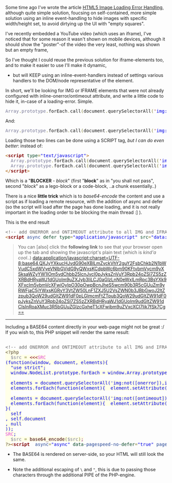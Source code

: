 Some time ago I've wrote the article <a href="https://icompile.eladkarako.com/html5-image-loading-error-handling/" target="_blank">HTML5 Image Loading Error Handling</a>, although quite simple solution, foucsing on self-contained, more simple solution using an inline event-handling to hide images with specific width/height set, to avoid dirtying up the UI with "empty squares".

I've recently embedded a YouTube video (which uses an iframe), I've noticed that for some reason it wasn't shown on mobile devices, although it should show the "poster"-of the video the very least, nothing was shown but an empty frame,

So I've thought I could reuse the previous solution for iframe-elements too,
and to make it easier to use I'll make it dynamic, 
- but will KEEP using an inline-event-handlers instead of settings various handlers to the DOM/node representative of the element.

<!--more-->

In short, we'll be looking for IMG or IFRAME elements that were not already configured with inline-onerror/ontimeout attribute,
and write a little code to hide it, in-case of a loading-error. Simple.

<pre><span style='color:#797997; '>Array</span><span style='color:#808030; '>.</span><span style='color:#797997; '>prototype</span><span style='color:#808030; '>.</span>forEach<span style='color:#808030; '>.</span>call<span style='color:#808030; '>(</span>document<span style='color:#808030; '>.</span>querySelectorAll<span style='color:#808030; '>(</span><span style='color:#800000; '>'</span><span style='color:#0000e6; '>img:not([onerror]),iframe:not([onerror])</span><span style='color:#800000; '>'</span><span style='color:#808030; '>)</span><span style='color:#808030; '>,</span><span style='color:#800000; font-weight:bold; '>function</span><span style='color:#808030; '>(</span>e<span style='color:#808030; '>)</span><span style='color:#800080; '>{</span>e<span style='color:#808030; '>.</span>setAttribute<span style='color:#808030; '>(</span><span style='color:#800000; '>"</span><span style='color:#0000e6; '>onerror</span><span style='color:#800000; '>"</span><span style='color:#808030; '>,</span><span style='color:#800000; '>"</span><span style='color:#0000e6; '>this.style.display=</span><span style='color:#0f69ff; '>\\\\</span><span style='color:#0f69ff; '>\\"</span><span style='color:#0000e6; '>none</span><span style='color:#0f69ff; '>\\\\</span><span style='color:#0f69ff; '>\\"</span><span style='color:#0000e6; '>;</span><span style='color:#800000; '>"</span><span style='color:#808030; '>)</span><span style='color:#800080; '>;</span><span style='color:#800080; '>}</span><span style='color:#808030; '>)</span><span style='color:#800080; '>;</span>
</pre>
And:
<pre><span style='color:#797997; '>Array</span><span style='color:#808030; '>.</span><span style='color:#797997; '>prototype</span><span style='color:#808030; '>.</span>forEach<span style='color:#808030; '>.</span>call<span style='color:#808030; '>(</span>document<span style='color:#808030; '>.</span>querySelectorAll<span style='color:#808030; '>(</span><span style='color:#800000; '>'</span><span style='color:#0000e6; '>img:not([ontimeout]),iframe:not([ontimeout])</span><span style='color:#800000; '>'</span><span style='color:#808030; '>)</span><span style='color:#808030; '>,</span><span style='color:#800000; font-weight:bold; '>function</span><span style='color:#808030; '>(</span>e<span style='color:#808030; '>)</span><span style='color:#800080; '>{</span>e<span style='color:#808030; '>.</span>setAttribute<span style='color:#808030; '>(</span><span style='color:#800000; '>"</span><span style='color:#0000e6; '>ontimeout</span><span style='color:#800000; '>"</span><span style='color:#808030; '>,</span><span style='color:#800000; '>"</span><span style='color:#0000e6; '>this.style.display=</span><span style='color:#0f69ff; '>\\\\</span><span style='color:#0f69ff; '>\\"</span><span style='color:#0000e6; '>none</span><span style='color:#0f69ff; '>\\\\</span><span style='color:#0f69ff; '>\\"</span><span style='color:#0000e6; '>;</span><span style='color:#800000; '>"</span><span style='color:#808030; '>)</span><span style='color:#800080; '>;</span><span style='color:#800080; '>}</span><span style='color:#808030; '>)</span><span style='color:#800080; '>;</span>
</pre>

Loading those two lines can be done using a SCRIPT tag, <em>but I can do even better</em>:
instead of:
<pre><span style='color:#a65700; '>&lt;</span><span style='color:#800000; font-weight:bold; '>script</span><span style='color:#274796; '> </span><span style='color:#074726; '>type</span><span style='color:#808030; '>=</span><span style='color:#0000e6; '>"text/javascript"</span><span style='color:#a65700; '>&gt;</span>
  <span style='color:#797997; '>Array</span><span style='color:#808030; '>.</span><span style='color:#797997; '>prototype</span><span style='color:#808030; '>.</span>forEach<span style='color:#808030; '>.</span>call<span style='color:#808030; '>(</span>document<span style='color:#808030; '>.</span>querySelectorAll<span style='color:#808030; '>(</span><span style='color:#800000; '>'</span><span style='color:#0000e6; '>img:not([onerror]),iframe:not([onerror])</span><span style='color:#800000; '>'</span><span style='color:#808030; '>)</span><span style='color:#808030; '>,</span><span style='color:#800000; font-weight:bold; '>function</span><span style='color:#808030; '>(</span>e<span style='color:#808030; '>)</span><span style='color:#800080; '>{</span>e<span style='color:#808030; '>.</span>setAttribute<span style='color:#808030; '>(</span><span style='color:#800000; '>"</span><span style='color:#0000e6; '>onerror</span><span style='color:#800000; '>"</span><span style='color:#808030; '>,</span><span style='color:#800000; '>"</span><span style='color:#0000e6; '>this.style.display=</span><span style='color:#0f69ff; '>\\\\</span><span style='color:#0f69ff; '>\\"</span><span style='color:#0000e6; '>none</span><span style='color:#0f69ff; '>\\\\</span><span style='color:#0f69ff; '>\\"</span><span style='color:#0000e6; '>;</span><span style='color:#800000; '>"</span><span style='color:#808030; '>)</span><span style='color:#800080; '>;</span><span style='color:#800080; '>}</span><span style='color:#808030; '>)</span><span style='color:#800080; '>;</span>
  <span style='color:#797997; '>Array</span><span style='color:#808030; '>.</span><span style='color:#797997; '>prototype</span><span style='color:#808030; '>.</span>forEach<span style='color:#808030; '>.</span>call<span style='color:#808030; '>(</span>document<span style='color:#808030; '>.</span>querySelectorAll<span style='color:#808030; '>(</span><span style='color:#800000; '>'</span><span style='color:#0000e6; '>img:not([ontimeout]),iframe:not([ontimeout])</span><span style='color:#800000; '>'</span><span style='color:#808030; '>)</span><span style='color:#808030; '>,</span><span style='color:#800000; font-weight:bold; '>function</span><span style='color:#808030; '>(</span>e<span style='color:#808030; '>)</span><span style='color:#800080; '>{</span>e<span style='color:#808030; '>.</span>setAttribute<span style='color:#808030; '>(</span><span style='color:#800000; '>"</span><span style='color:#0000e6; '>ontimeout</span><span style='color:#800000; '>"</span><span style='color:#808030; '>,</span><span style='color:#800000; '>"</span><span style='color:#0000e6; '>this.style.display=</span><span style='color:#0f69ff; '>\\\\</span><span style='color:#0f69ff; '>\\"</span><span style='color:#0000e6; '>none</span><span style='color:#0f69ff; '>\\\\</span><span style='color:#0f69ff; '>\\"</span><span style='color:#0000e6; '>;</span><span style='color:#800000; '>"</span><span style='color:#808030; '>)</span><span style='color:#800080; '>;</span><span style='color:#800080; '>}</span><span style='color:#808030; '>)</span><span style='color:#800080; '>;</span>
<span style='color:#a65700; '>&lt;/</span><span style='color:#800000; font-weight:bold; '>script</span><span style='color:#a65700; '>&gt;</span>
</pre>

Which is a "<strong>BLOCKER</strong> - <em>block</em>" (first "<strong>block</strong>" as in "you shall not pass", second "<em>block</em>" as a lego-block or a code-block, ..a chunk essentially..)

There is a nice <strong>little trick</strong> which is to <em>base64-encode</em> the content and use a script as if loading a remote resource, with the addition of async and defer (so the script will load after the page has done loading, and it is not really important in the loading order to be blocking the main thread :] ).

This is the end result
<pre><span style='color:#696969; '>&lt;!-- add ONERROR and ONTIMEOUT attribute to all IMG and IFRAME elements (if not already have one) --></span>
<span style='color:#a65700; '>&lt;</span><span style='color:#800000; font-weight:bold; '>script</span><span style='color:#274796; '> async </span><span style='color:#074726; '>defer</span><span style='color:#274796; '> </span><span style='color:#074726; '>type</span><span style='color:#808030; '>=</span><span style='color:#0000e6; '>"application/javascript"</span><span style='color:#274796; '> </span><span style='color:#074726; '>src</span><span style='color:#808030; '>=</span><span style='color:#0000e6; '>"data:application/javascript;charset=UTF-8;base64,QXJyYXkucHJvdG90eXBlLmZvckVhY2guY2FsbChkb2N1bWVudC5xdWVyeVNlbGVjdG9yQWxsKCdpbWc6bm90KFtvbmVycm9yXSksaWZyYW1lOm5vdChbb25lcnJvcl0pJyksZnVuY3Rpb24oZSl7ZS5zZXRBdHRyaWJ1dGUoIm9uZXJyb3IiLCJ0aGlzLnN0eWxlLmRpc3BsYXk9XFxcIm5vbmVcXFwiOyIpO30pOwpBcnJheS5wcm90b3R5cGUuZm9yRWFjaC5jYWxsKGRvY3VtZW50LnF1ZXJ5U2VsZWN0b3JBbGwoJ2ltZzpub3QoW29udGltZW91dF0pLGlmcmFtZTpub3QoW29udGltZW91dF0pJyksZnVuY3Rpb24oZSl7ZS5zZXRBdHRyaWJ1dGUoIm9udGltZW91dCIsInRoaXMuc3R5bGUuZGlzcGxheT1cXFwibm9uZVxcXCI7Iik7fSk7Cg=="</span><span style='color:#a65700; '>&gt;</span><span style='color:#a65700; '>&lt;/</span><span style='color:#800000; font-weight:bold; '>script</span><span style='color:#a65700; '>&gt;</span>
</pre>



<blockquote>You can [also] click the <strong>following link</strong> to see that your browser open up the tab and showing the javascript's plain text (which is <em>kind'a cool</em>..)
<a target="_blank" href="data:application/javascript;charset=UTF-8;base64,QXJyYXkucHJvdG90eXBlLmZvckVhY2guY2FsbChkb2N1bWVudC5xdWVyeVNlbGVjdG9yQWxsKCdpbWc6bm90KFtvbmVycm9yXSksaWZyYW1lOm5vdChbb25lcnJvcl0pJyksZnVuY3Rpb24oZSl7ZS5zZXRBdHRyaWJ1dGUoIm9uZXJyb3IiLCJ0aGlzLnN0eWxlLmRpc3BsYXk9XFxcIm5vbmVcXFwiOyIpO30pOwpBcnJheS5wcm90b3R5cGUuZm9yRWFjaC5jYWxsKGRvY3VtZW50LnF1ZXJ5U2VsZWN0b3JBbGwoJ2ltZzpub3QoW29udGltZW91dF0pLGlmcmFtZTpub3QoW29udGltZW91dF0pJyksZnVuY3Rpb24oZSl7ZS5zZXRBdHRyaWJ1dGUoIm9udGltZW91dCIsInRoaXMuc3R5bGUuZGlzcGxheT1cXFwibm9uZVxcXCI7Iik7fSk7Cg==">data:application/javascript;charset=UTF-8;base64,QXJyYXkucHJvdG90eXBlLmZvckVhY2guY2FsbChkb2N1bWVudC5xdWVyeVNlbGVjdG9yQWxsKCdpbWc6bm90KFtvbmVycm9yXSksaWZyYW1lOm5vdChbb25lcnJvcl0pJyksZnVuY3Rpb24oZSl7ZS5zZXRBdHRyaWJ1dGUoIm9uZXJyb3IiLCJ0aGlzLnN0eWxlLmRpc3BsYXk9XFxcIm5vbmVcXFwiOyIpO30pOwpBcnJheS5wcm90b3R5cGUuZm9yRWFjaC5jYWxsKGRvY3VtZW50LnF1ZXJ5U2VsZWN0b3JBbGwoJ2ltZzpub3QoW29udGltZW91dF0pLGlmcmFtZTpub3QoW29udGltZW91dF0pJyksZnVuY3Rpb24oZSl7ZS5zZXRBdHRyaWJ1dGUoIm9udGltZW91dCIsInRoaXMuc3R5bGUuZGlzcGxheT1cXFwibm9uZVxcXCI7Iik7fSk7Cg==</a></blockquote>


<hr/>

Including a BASE64 content directly in your web-page might not be great :/
If you wish to, this PHP snippet will render the same result:

<pre><span style='color:#696969; '>
&lt;!-- add ONERROR and ONTIMEOUT attribute to all IMG and IFRAME elements (if not already have one) --&gt;</span>
<span style='color:#5f5035; background:#ffffe8; '>&lt;&quest;php</span><span style='color:#000000; background:#ffffe8; '></span>
<span style='color:#000000; background:#ffffe8; '>&#xa0;&#xa0;</span><span style='color:#797997; background:#ffffe8; '>$src</span><span style='color:#000000; background:#ffffe8; '> </span><span style='color:#808030; background:#ffffe8; '>=</span><span style='color:#000000; background:#ffffe8; '> </span><span style='color:#800000; background:#ffffe8; '>&lt;&lt;&lt;</span><span style='color:#e34adc; background:#ffffe8; '>SRC</span><span style='color:#0000e6; background:#ffffe8; '></span>
<span style='color:#0000e6; background:#ffffe8; '>(function(window, document, elements){</span>
<span style='color:#0000e6; background:#ffffe8; '>&#xa0;&#xa0;&quot;use strict&quot;;</span>
<span style='color:#0000e6; background:#ffffe8; '>&#xa0;&#xa0;window.NodeList.prototype.forEach = window.Array.prototype.forEach;</span>
<span style='color:#0000e6; background:#ffffe8; '>&#xa0;&#xa0;</span>
<span style='color:#0000e6; background:#ffffe8; '>&#xa0;&#xa0;elements = document.querySelectorAll('img:not([onerror]),iframe:not([onerror])');</span>
<span style='color:#0000e6; background:#ffffe8; '>&#xa0;&#xa0;elements.forEach(function(element){  element.setAttribute(&quot;onerror&quot;, &quot;this.style.display=</span><span style='color:#0f69ff; background:#ffffe8; '>\\\\</span><span style='color:#0f69ff; background:#ffffe8; '>\\\\</span><span style='color:#0f69ff; background:#ffffe8; '>\\&quot;</span><span style='color:#0000e6; background:#ffffe8; '>none</span><span style='color:#0f69ff; background:#ffffe8; '>\\\\</span><span style='color:#0f69ff; background:#ffffe8; '>\\\\</span><span style='color:#0f69ff; background:#ffffe8; '>\\&quot;</span><span style='color:#0000e6; background:#ffffe8; '>&quot;);    });</span>
<span style='color:#0000e6; background:#ffffe8; '>&#xa0;&#xa0;</span>
<span style='color:#0000e6; background:#ffffe8; '>&#xa0;&#xa0;elements = document.querySelectorAll('img:not([ontimeout]),iframe:not([ontimeout])');</span>
<span style='color:#0000e6; background:#ffffe8; '>&#xa0;&#xa0;elements.forEach(function(element){  element.setAttribute(&quot;ontimeout&quot;, &quot;this.style.display=</span><span style='color:#0f69ff; background:#ffffe8; '>\\\\</span><span style='color:#0f69ff; background:#ffffe8; '>\\\\</span><span style='color:#0f69ff; background:#ffffe8; '>\\&quot;</span><span style='color:#0000e6; background:#ffffe8; '>none</span><span style='color:#0f69ff; background:#ffffe8; '>\\\\</span><span style='color:#0f69ff; background:#ffffe8; '>\\\\</span><span style='color:#0f69ff; background:#ffffe8; '>\\&quot;</span><span style='color:#0000e6; background:#ffffe8; '>&quot;);    });</span>
<span style='color:#0000e6; background:#ffffe8; '>}(</span>
<span style='color:#0000e6; background:#ffffe8; '>&#xa0;&#xa0;self</span>
<span style='color:#0000e6; background:#ffffe8; '>, self.document</span>
<span style='color:#0000e6; background:#ffffe8; '>, null</span>
<span style='color:#0000e6; background:#ffffe8; '>));</span>
<span style='color:#e34adc; background:#ffffe8; '>SRC</span><span style='color:#0000e6; background:#ffffe8; '>;</span><span style='color:#000000; background:#ffffe8; '></span>
<span style='color:#000000; background:#ffffe8; '>&#xa0;&#xa0;</span><span style='color:#797997; background:#ffffe8; '>$src</span><span style='color:#000000; background:#ffffe8; '> </span><span style='color:#808030; background:#ffffe8; '>=</span><span style='color:#000000; background:#ffffe8; '> </span><span style='color:#400000; background:#ffffe8; '>base64_encode</span><span style='color:#808030; background:#ffffe8; '>(</span><span style='color:#797997; background:#ffffe8; '>$src</span><span style='color:#808030; background:#ffffe8; '>)</span><span style='color:#800080; background:#ffffe8; '>;</span><span style='color:#000000; background:#ffffe8; '></span>
<span style='color:#5f5035; background:#ffffe8; '>&quest;&gt;</span><span style='color:#a65700; '>&lt;</span><span style='color:#800000; font-weight:bold; '>script</span><span style='color:#274796; '>  async</span><span style='color:#808030; '>=</span><span style='color:#0000e6; '>&quot;async&quot;</span><span style='color:#274796; '> </span><span style='color:#074726; '>data</span><span style='color:#274796; '>-pagespeed-no-</span><span style='color:#074726; '>defer</span><span style='color:#808030; '>=</span><span style='color:#0000e6; '>&quot;true&quot;</span><span style='color:#274796; '> pagespeed_no_defer</span><span style='color:#808030; '>=</span><span style='color:#0000e6; '>&quot;true&quot;</span><span style='color:#274796; '>  </span><span style='color:#074726; '>type</span><span style='color:#808030; '>=</span><span style='color:#0000e6; '>&quot;application/javascript&quot;</span><span style='color:#274796; '> </span><span style='color:#074726; '>src</span><span style='color:#808030; '>=</span><span style='color:#0000e6; '>&quot;data:application/javascript;charset=UTF-8;base64,</span><span style='color:#5f5035; background:#ffffe8; '>&lt;&quest;php</span><span style='color:#000000; background:#ffffe8; '> </span><span style='color:#800000; background:#ffffe8; font-weight:bold; '>print</span><span style='color:#808030; background:#ffffe8; '>(</span><span style='color:#797997; background:#ffffe8; '>$src</span><span style='color:#808030; background:#ffffe8; '>)</span><span style='color:#800080; background:#ffffe8; '>;</span><span style='color:#000000; background:#ffffe8; '> </span><span style='color:#800000; background:#ffffe8; font-weight:bold; '>unset</span><span style='color:#808030; background:#ffffe8; '>(</span><span style='color:#797997; background:#ffffe8; '>$src</span><span style='color:#808030; background:#ffffe8; '>)</span><span style='color:#800080; background:#ffffe8; '>;</span><span style='color:#696969; background:#ffffe8; '>/*cleanup*/</span><span style='color:#000000; background:#ffffe8; '> </span><span style='color:#5f5035; background:#ffffe8; '>&quest;&gt;</span><span style='color:#0000e6; '>&quot;</span><span style='color:#a65700; '>&gt;</span><span style='color:#a65700; '>&lt;/</span><span style='color:#800000; font-weight:bold; '>script</span><span style='color:#a65700; '>&gt;</span>
</pre>

- The BASE64 is rendered on server-side, so your HTML will still look the same.

- Note the additional escaping of <code>\\</code> and <code>"</code>, this is due to passing those characters through the additional PIPE of the PHP-engine.